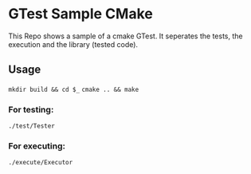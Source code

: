 # GTest Sample CMake

This Repo shows a sample of a cmake GTest. It seperates the tests, the execution and the library (tested code).

## Usage

`mkdir build && cd $_`
`cmake .. && make`

### For testing:
`./test/Tester`

### For executing:
`./execute/Executor`
